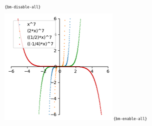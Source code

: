 `{bm-disable-all}`

![Graph(s) of x^7,(2*x)^7,((1/2)*x)^7,((-1/4)*x)^7](calculus_36f009bc7e00f752d14213f8749daca1.png)
`{bm-enable-all}`

